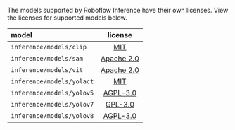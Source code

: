 The models supported by Roboflow Inference have their own licenses. View the licenses for supported models below.

| model                     |                                       license                                        |
|:--------------------------|:------------------------------------------------------------------------------------:|
| `inference/models/clip`   |               [MIT](https://github.com/openai/CLIP/blob/main/LICENSE)                |
| `inference/models/sam`    | [Apache 2.0](https://github.com/facebookresearch/segment-anything/blob/main/LICENSE) |
| `inference/models/vit`    | [Apache 2.0](https://github.com/roboflow/inference/main/inference/models/vit/LICENSE)|
| `inference/models/yolact` |            [MIT](https://github.com/dbolya/yolact/blob/master/README.md)             |
| `inference/models/yolov5` |        [AGPL-3.0](https://github.com/ultralytics/yolov5/blob/master/LICENSE)         |
| `inference/models/yolov7` |         [GPL-3.0](https://github.com/WongKinYiu/yolov7/blob/main/README.md)          |
| `inference/models/yolov8` |     [AGPL-3.0](https://github.com/ultralytics/ultralytics/blob/master/LICENSE)       |